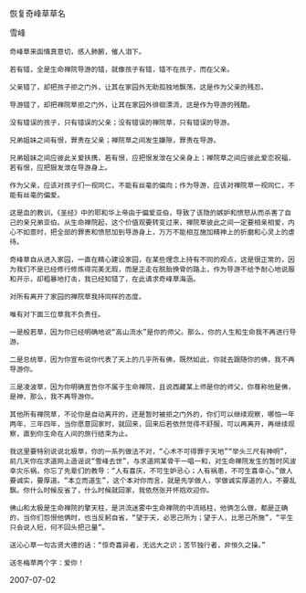 恢复奇峰草草名

雪峰


    奇峰草来函情真意切，感人肺腑，催人泪下。

    若有错，全是生命禅院导游的错，就像孩子有错，错不在孩子，而在父亲。

    父亲错了，却把孩子拒之门外，让其在家园外无助孤独地飘荡，这是作为父亲的残忍。

    导游错了，却把禅院草拒之门外，让其在家园外徘徊漂流，这是作为导游的残酷。

    没有错误的孩子，只有错误的父亲；没有错误的禅院草，只有错误的导游。

    兄弟姐妹之间有恨，罪责在父亲；禅院草之间发生嫌隙，罪责在导游。

    兄弟姐妹之间应彼此关爱扶携，若有恨，应把恨发泄在父亲身上；禅院草之间应彼此爱恋祝福，若有恨，应把狠发泄在导游身上。

    作为父亲，应该对孩子们一视同仁，不能有丝毫的偏向；作为导游，应该对禅院草一视同仁，不能有丝毫的偏爱。

    这是血的教训，《圣经》中的耶和华上帝由于偏爱亚伯，导致了该隐的嫉妒和愤怒从而杀害了自己的亲兄弟亚伯。从生命禅院起，这个价值观要转变过来，禅院草彼此之间一定要相亲相爱，内心不如意时，把全部的罪责和愤怒加到导游身上，万万不能相互施加精神上的折磨和心灵上的虐待。

    奇峰草自从进入家园，一直在精心建设家园，在某些理念上持有不同的观点，这是很正常的，因为我们不是已经修行修炼得完美无瑕，而是正走在脱胎换骨的路上，作为导游不给予耐心地说服和开示，却粗暴地打击，我已经知错了，在此请求奇峰草海涵。

    对所有离开了家园的禅院草我持同样的态度。

    唯有对下面三位草我不负责任。

    一是般若草，因为你已经明确地说“高山流水”是你的师父。那么，你的人生和生命我不再进行导游。

    二是总统草，因为你宣布说你代表了天上的几乎所有佛，既然如此，你就去跟随你的佛，我不再导游你。

    三是凌波草，因为你明确宣告你不属于生命禅院，且说西藏某上师是你的师父，你尊称他是佛，是神，那么，我不再导游你。

    其他所有禅院草，不论你是自动离开的，还是暂时被拒之门外的，你们可以继续观察，哪怕一年两年，三年四年，当你愿意回家时，就回来，回来后若依然觉得不舒服，可以再离开，再继续观察，直到你生命在人间的旅行结束为止。

    我这里要特别说说北极草，你的一系列做法不对，“心术不可得罪于天地”“举头三尺有神明”，前几天你在求道网上造谣说“雪峰去世”，与求道网某骨干一唱一和，对生命禅院发生的暂时风波幸灾乐祸，你忘了先辈们的教导：“人有喜庆，不可生妒忌心；人有祸患，不可生喜幸心。”做人要诚实，要厚道。“本立而道生”，这个本对你而言，就是先学做人，学做诚实厚道的人，不要乱飘。你什么时候反省了，什么时候就回家，我依然张开怀抱欢迎你。

    佛山和太极是生命禅院的擎天柱，是洪流迷雾中生命禅院的中流砥柱，他俩怎么做，都是正确的，当你们怨恨他俩时，也当反躬自省，“望于天，必思己所为；望于人，比思己所施”，“平生只会说人短，何不回头把己量”。

    送沁心草一句古贤大德的话：“惊奇喜异者，无远大之识；苦节独行者，非恒久之操。”

    送冬梅草两个字：爱你！

2007-07-02



